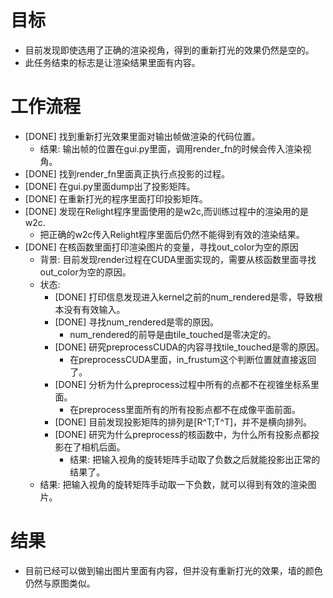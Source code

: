 # 目标
- 目前发现即使选用了正确的渲染视角，得到的重新打光的效果仍然是空的。
- 此任务结束的标志是让渲染结果里面有内容。

# 工作流程
- [DONE] 找到重新打光效果里面对输出帧做渲染的代码位置。
	- 结果: 输出帧的位置在gui.py里面，调用render_fn的时候会传入渲染视角。
- [DONE] 找到render_fn里面真正执行点投影的过程。
- [DONE] 在gui.py里面dump出了投影矩阵。
- [DONE] 在重新打光的程序里面打印投影矩阵。
- [DONE] 发现在Relight程序里面使用的是w2c,而训练过程中的渲染用的是w2c.
	- 把正确的w2c传入Relight程序里面后仍然不能得到有效的渲染结果。
- [DONE] 在核函数里面打印渲染图片的变量，寻找out_color为空的原因
	- 背景: 目前发现render过程在CUDA里面实现的，需要从核函数里面寻找out_color为空的原因。
	- 状态:
		- [DONE] 打印信息发现进入kernel之前的num_rendered是零，导致根本没有有效输入。
		- [DONE] 寻找num_rendered是零的原因。
			- num_rendered的前导是由tile_touched是零决定的。
		- [DONE] 研究preprocessCUDA的内容寻找tile_touched是零的原因。
			- 在preprocessCUDA里面，in_frustum这个判断位置就直接返回了。
		- [DONE] 分析为什么preprocess过程中所有的点都不在视锥坐标系里面。
			- 在preprocess里面所有的所有投影点都不在成像平面前面。
		- [DONE] 目前发现投影矩阵的排列是[R^T;T^T]，并不是横向排列。
		- [DONE] 研究为什么preprocess的核函数中，为什么所有投影点都投影在了相机后面。
			- 结果: 把输入视角的旋转矩阵手动取了负数之后就能投影出正常的结果了。
	- 结果: 把输入视角的旋转矩阵手动取一下负数，就可以得到有效的渲染图片。

# 结果
- 目前已经可以做到输出图片里面有内容，但并没有重新打光的效果，墙的颜色仍然与原图类似。